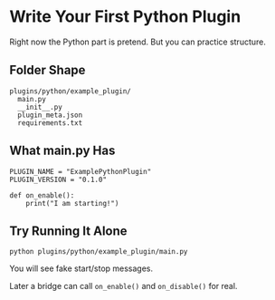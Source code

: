# Write Your First Python Plugin

Right now the Python part is pretend. But you can practice structure.

## Folder Shape
```
plugins/python/example_plugin/
  main.py
  __init__.py
  plugin_meta.json
  requirements.txt
```

## What main.py Has
```
PLUGIN_NAME = "ExamplePythonPlugin"
PLUGIN_VERSION = "0.1.0"

def on_enable():
    print("I am starting!")

```

## Try Running It Alone
```
python plugins/python/example_plugin/main.py
```

You will see fake start/stop messages.

Later a bridge can call `on_enable()` and `on_disable()` for real.
